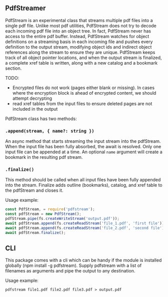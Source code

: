 ## PdfStreamer

PdfStream is an experimental class that streams multiple pdf files into a single pdf file.   Unlike most pdf utilities, PdfStream does not try to decode each incoming pdf file into an object tree. In fact,  PdfStream never has access to the entire pdf buffer. Instead, PdfStream watches for object definitions on a streaming basis in each incoming file and pushes every definition to the output stream,  modifying object ids and indirect object references along the stream to ensure they are unique.    PdfStream keeps track of all object pointer locations, and when the output stream is finalized,  a complete xref table is written, along with a new catalog and a bookmark section.

TODO:
* Encrypted files do not work (pages either blank or missing). In cases where the encryption block is ahead of encrypted content, we should attempt decrypting
* read xref tables from the input files to ensure deleted pages are not included in the output


PdfStream class has two methods:

### `.append(stream, { name?: string })`
An async method that starts streaming the input stream into the pdfStream.   When the input file has been fully absorbed, the await is resolved. Only one input file can be appended at a time.
An optional `name` argument will create a bookmark in the resulting pdf stream.

### `.finalize()`
This method should be called when all input files have been fully appended into the stream.    Finalize adds outline (bookmarks), catalog, and xref table to the pdfStream and closes it.

Usage example:

```js
const PdfStream, = require('pdfstream');
const pdfStream = new PdfStream();
pdfStream.pipe(fs.createWriteStream('output.pdf'));
await pdfStream.append(fs.createReadStream('file_1.pdf', 'first file'));
await pdfStream.append(fs.createReadStream('file_2.pdf', 'second file'));
await pdfStream.finalize();
```

## CLI

This package comes with a cli which can be handy if the module is installed globally (npm install -g pdfstream). Supply pdfstream with a list of filenames as arguments and pipe the output to any destination.

Usage example:
```
pdfstream file1.pdf file2.pdf file3.pdf > output.pdf
```